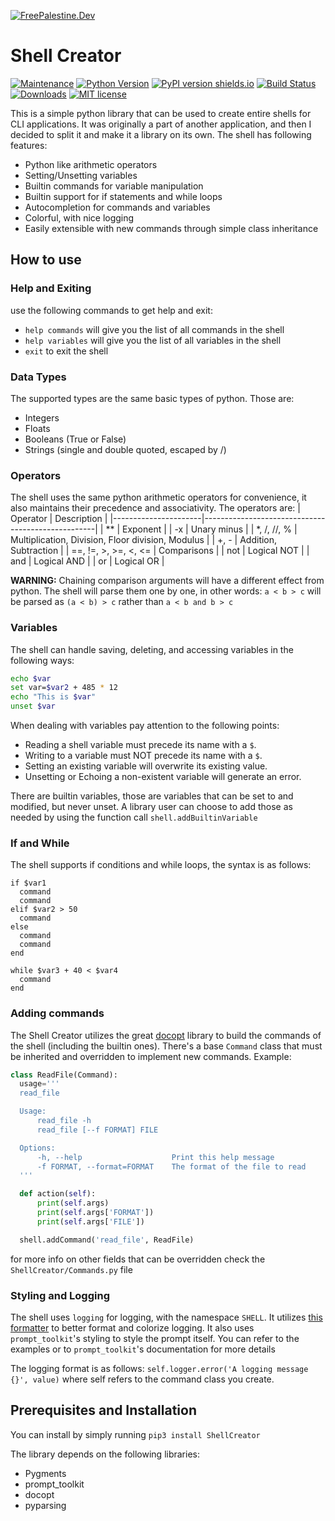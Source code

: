 [![FreePalestine.Dev](https://freepalestine.dev/header/1)](https://freepalestine.dev)

# Shell Creator

[![Maintenance](https://img.shields.io/badge/Maintained%3F-yes-green.svg)](https://GitHub.com/mewais/ShellCreator/graphs/commit-activity)
[![Python Version](https://img.shields.io/pypi/pyversions/ShellCreator.svg)](https://pypi.org/project/ShellCreator/)
[![PyPI version shields.io](https://img.shields.io/pypi/v/ShellCreator.svg)](https://pypi.python.org/pypi/ShellCreator/)
[![Build Status](https://travis-ci.org/mewais/ShellCreator.svg?branch=master)](https://travis-ci.org/mewais/ShellCreator)
[![Downloads](https://pepy.tech/badge/shellcreator)](https://pepy.tech/project/shellcreator)
[![MIT license](https://img.shields.io/badge/License-MIT-blue.svg)](https://lbesson.mit-license.org/)

This is a simple python library that can be used to create entire shells for CLI applications. It was originally a part of another application, and then I decided to split it and make it a library on its own. The shell has following features:
- Python like arithmetic operators
- Setting/Unsetting variables
- Builtin commands for variable manipulation
- Builtin support for if statements and while loops
- Autocompletion for commands and variables
- Colorful, with nice logging
- Easily extensible with new commands through simple class inheritance

## How to use
### Help and Exiting
use the following commands to get help and exit:
- `help commands` will give you the list of all commands in the shell
- `help variables` will give you the list of all variables in the shell
- `exit` to exit the shell

### Data Types
The supported types are the same basic types of python. Those are:
- Integers
- Floats
- Booleans (True or False)
- Strings (single and double quoted, escaped by /)

### Operators
The shell uses the same python arithmetic operators for convenience, it also maintains their precedence and associativity. The operators are:
| Operator             | Description                                       |
|----------------------|---------------------------------------------------|
| **                   | Exponent                                          |
| -x                   | Unary minus                                       |
| *, /, //, %          | Multiplication, Division, Floor division, Modulus |
| +, -                 | Addition, Subtraction                             |
| ==, !=, >, >=, <, <= | Comparisons                                       |
| not                  | Logical NOT                                       |
| and                  | Logical AND                                       |
| or                   | Logical OR                                        |

**WARNING:** Chaining comparison arguments will have a different effect from python. The shell will parse them one by one, in other words: `a < b > c` will be parsed as `(a < b) > c` rather than `a < b and b > c`

### Variables
The shell can handle saving, deleting, and accessing variables in the following ways:

```bash
echo $var
set var=$var2 + 485 * 12
echo "This is $var"
unset $var
```
When dealing with variables pay attention to the following points:
- Reading a shell variable must precede its name with a `$`.
- Writing to a variable must NOT precede its name with a `$`.
- Setting an existing variable will overwrite its existing value.
- Unsetting or Echoing a non-existent variable will generate an error.

There are builtin variables, those are variables that can be set to and modified, but never unset. A library user can choose to add those as needed by using the function call `shell.addBuiltinVariable`

### If and While
The shell supports if conditions and while loops, the syntax is as follows:
```
if $var1
  command
  command
elif $var2 > 50
  command
else
  command
  command
end

while $var3 + 40 < $var4
  command
end
```

### Adding commands
The Shell Creator utilizes the great [docopt](http://docopt.org/) library to build the commands of the shell (including the builtin ones). There's a base `Command` class that must be inherited and overridden to implement new commands. Example:
```python
class ReadFile(Command):
  usage='''
  read_file

  Usage:
      read_file -h
      read_file [--f FORMAT] FILE

  Options:
      -h, --help                    Print this help message
      -f FORMAT, --format=FORMAT    The format of the file to read
  '''

  def action(self):
      print(self.args)
      print(self.args['FORMAT'])
      print(self.args['FILE'])

  shell.addCommand('read_file', ReadFile)
```
for more info on other fields that can be overridden check the `ShellCreator/Commands.py` file

### Styling and Logging
The shell uses `logging` for logging, with the namespace `SHELL`. It utilizes [this formatter](https://github.com/davidohana/colargulog) to better format and colorize logging. It also uses `prompt_toolkit`'s styling to style the prompt itself. You can refer to the examples or to `prompt_toolkit`'s documentation for more details

The logging format is as follows: `self.logger.error('A logging message {}', value)` where self refers to the command class you create.

## Prerequisites and Installation
You can install by simply running `pip3 install ShellCreator`

The library depends on the following libraries:
- Pygments
- prompt_toolkit
- docopt
- pyparsing
